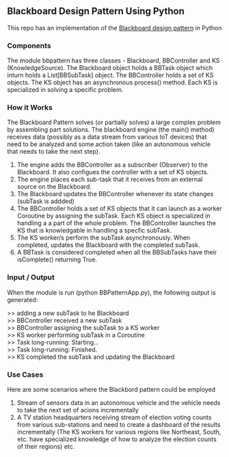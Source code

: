 ## Blackboard Design Pattern Using Python

This repo has an implementation of the [Blackboard design pattern](https://en.wikipedia.org/wiki/Blackboard_(design_pattern)) in Python

### Components

The module bbpattern has three classes - Blackboard, BBController and KS (KnowledgeSource). The Blackboard object holds a BBTask object which inturn holds a List[BBSubTask] object. The BBController holds a set of KS objects. The KS object has an asynchronous process() method. Each KS is specialized in solving a specific problem.

### How it Works

The Blackboard Pattern solves (or partially solves) a large complex problem by assembling part solutions.
The blackboard engine (the main() method) receives data (possibly as a data stream from various IoT devices) that need to be analyzed and some action taken (like an autonomous vehicle that needs to take the next step).

1. The engine adds the BBController as a subscriber (Observer) to the Blackboard. It also configues the controller with a set of KS objects.
2. The engine places each sub-task that it receives from an external source on the Blackboard. 
3. The Blackboard updates the BBController whenever its state changes (subTask is addded)
4. The BBController holds a set of KS objects that it can launch as a worker Coroutine by assigning the subTask. Each KS object is specialized in handling a a part of the whole problem. The BBController launches the KS that is knowledgable in handling a specfic subTask.
5. The KS worker/s perform the subTask asynchronously. When completed, updates the Blackboard with the completed subTask.
6. A BBTask is considered completed when all the BBSubTasks have their isComplete() returning True.

### Input / Output

When the module is run (python BBPatternApp.py), the following output is generated:

&gt;&gt; adding a new subTask to he Blackboard<br>
&gt;&gt; BBController received a new subTask<br>
&gt;&gt; BBController assigning the subTask to a KS worker<br>
&gt;&gt; KS worker performing subTask in a Coroutine<br>
&gt;&gt; Task long-running: Starting...<br>
&gt;&gt; Task long-running: Finished.<br>
&gt;&gt; KS completed the subTask and updating the Blackboard<br>

### Use Cases

Here are some scenarios where the Blackbord pattern could be employed

1. Stream of sensors data in an autonomous vehicle and the vehicle needs to take the next set of acions incrementally
2. A TV station headquarters receiving stream of election voting counts from various sub-stations and need to create a dashboard of the results incrementally (The KS workers for various regions like Northeast, South, etc. have specialized knowledge of how to analyze the election counts of their regions)
etc.
